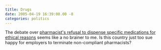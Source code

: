 ```yaml
---
title: Drugs
date: 2005-04-19 16:39:00.00 -8
categories: politics
---
```

The debate over [pharmacist's refusal to dispense specific medications for ethical reasons](http://regularstaple.blogspot.com/2005/04/more-about-pharmacists-who-refuse-to.html) seems like a no brainer to me. Is this country just too sue happy for employers to terminate non-compliant pharmacists?
